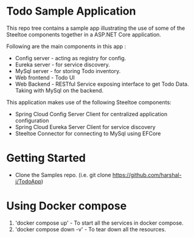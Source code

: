 # Todo Sample Application

This repo tree contains a sample app illustrating the use of some of the Steeltoe components together in a ASP.NET Core application. 

Following are the main components in this app :

* Config server - acting as registry for config.
* Eureka server - for service discovery.
* MySql server - for storing Todo inventory.
* Web frontend - Todo UI 
* Web Backend - RESTful Service exposing interface to get Todo Data. Taking with MySql on the backend.   

This application makes use of the following Steeltoe components:

* Spring Cloud Config Server Client for centralized application configuration
* Spring Cloud Eureka Server Client for service discovery
* Steeltoe Connector for connecting to MySql using EFCore

# Getting Started

* Clone the Samples repo. (i.e.  git clone https://github.com/harshal-j/TodoApp)

# Using Docker compose

1. 'docker compose up' - To start all the services in docker compose.
2. 'docker compose down -v' - To tear down all the resources. 
